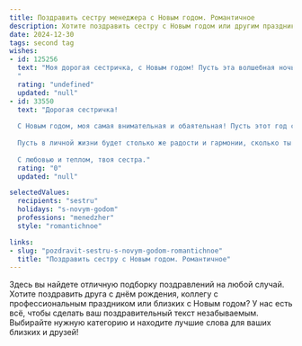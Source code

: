 ```yaml
---
title: Поздравить сестру менеджера с Новым годом. Романтичное
description: Хотите поздравить сестру с Новым годом или другим праздником? Наш ИИ создаст незабываемое поздравление, а вы обязательно выделитесь среди других.  
date: 2024-12-30
tags: second tag
wishes:
- id: 125256
  text: "Моя дорогая сестричка, с Новым годом! Пусть эта волшебная ночь подарит тебе не только яркие фейерверки, но и исполнение самых заветных желаний.  Пусть твоя жизнь, как и твоя успешная карьера менеджера, будет наполнена блеском достижений и теплотой самых близких людей.  Желаю тебе в Новом году  любви,  счастья,  и чтобы каждый день был наполнен  радостью и нежностью,  словно страница из любимой сказки.  Целую крепко!
  "
  rating: "undefined"
  updated: "null"
- id: 33550
  text: "Дорогая сестричка!
  
  С Новым годом, моя самая внимательная и обаятельная! Пусть этот год станет для тебя волшебным и наполненным новыми возможностями, как светлая звезда на ночном небе. Твой профессионализм в управлении и умение находить общий язык с людьми восхищают.
  
  Пусть в личной жизни будет столько же радости и гармонии, сколько ты даришь своим близким. Желаю тебе искренней любви, ярких эмоций и незабываемых моментов. Пусть в каждом дне будут маленькие чудеса, а мечты сбываются с лёгкостью, словно зимний снег, ласково укрывая землю.
  
  С любовью и теплом, твоя сестра."
  rating: "0"
  updated: "null"

selectedValues:
  recipients: "sestru"
  holidays: "s-novym-godom"
  professions: "menedzher"
  style: "romantichnoe"

links:
- slug: "pozdravit-sestru-s-novym-godom-romantichnoe"
  title: "Поздравить сестру с Новым годом. Романтичное"
---
```


Здесь вы найдете отличную подборку поздравлений на любой случай. 
Хотите поздравить друга с днём рождения, коллегу с профессиональным праздником или близких с Новым годом? У нас есть всё, чтобы сделать ваш поздравительный текст незабываемым. Выбирайте нужную категорию и находите лучшие слова для ваших близких и друзей!
